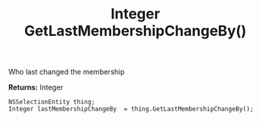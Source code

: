﻿---
uid: crmscript_ref_NSSelectionEntity_GetLastMembershipChangeBy
title: Integer GetLastMembershipChangeBy()
intellisense: NSSelectionEntity.GetLastMembershipChangeBy
keywords: NSSelectionEntity, GetLastMembershipChangeBy
so.topic: reference
---

Who last changed the membership

**Returns:** Integer


```crmscript
NSSelectionEntity thing;
Integer lastMembershipChangeBy  = thing.GetLastMembershipChangeBy();
```


